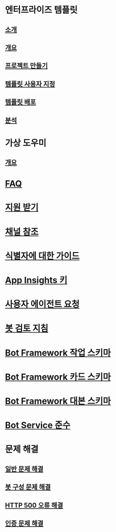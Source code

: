 # 엔터프라이즈 템플릿
## [소개](../v4sdk/bot-builder-enterprise-template-overview.md)
## [개요](../v4sdk/bot-builder-enterprise-template-overview-detail.md)
## [프로젝트 만들기](../v4sdk/bot-builder-enterprise-template-create-project.md)
## [템플릿 사용자 지정](../v4sdk/bot-builder-enterprise-template-customize.md)
## [템플릿 배포](../v4sdk/bot-builder-enterprise-template-deployment.md)
## [분석](../v4sdk/bot-builder-enterprise-template-powerbi.md)
# 가상 도우미 
## [개요](../v4sdk/bot-builder-virtual-assistant-introduction.md)
# [FAQ](../bot-service-resources-bot-framework-faq.md)
# [지원 받기](../bot-service-resources-links-help.md)
# [채널 참조](../bot-service-channels-reference.md)
# [식별자에 대한 가이드](../bot-service-resources-identifiers-guide.md)
# [App Insights 키](../bot-service-resources-app-insights-keys.md)
# [사용자 에이전트 요청](../bot-service-resources-user-agent.md)
# [봇 검토 지침](../bot-service-review-guidelines.md)
# [Bot Framework 작업 스키마](https://aka.ms/botSpecs-activitySchema)
# [Bot Framework 카드 스키마](https://aka.ms/botSpecs-cardSchema)
# [Bot Framework 대본 스키마](https://aka.ms/botSpecs-transcripts)
# [Bot Service 준수](../v4sdk/bot-service-compliance.md)
# 문제 해결
## [일반 문제 해결](../bot-service-troubleshoot-general-problems.md)
## [봇 구성 문제 해결](../bot-service-troubleshoot-bot-configuration.md)
## [HTTP 500 오류 해결](../bot-service-troubleshoot-500-errors.md)
## [인증 문제 해결](../bot-service-troubleshoot-authentication-problems.md)
